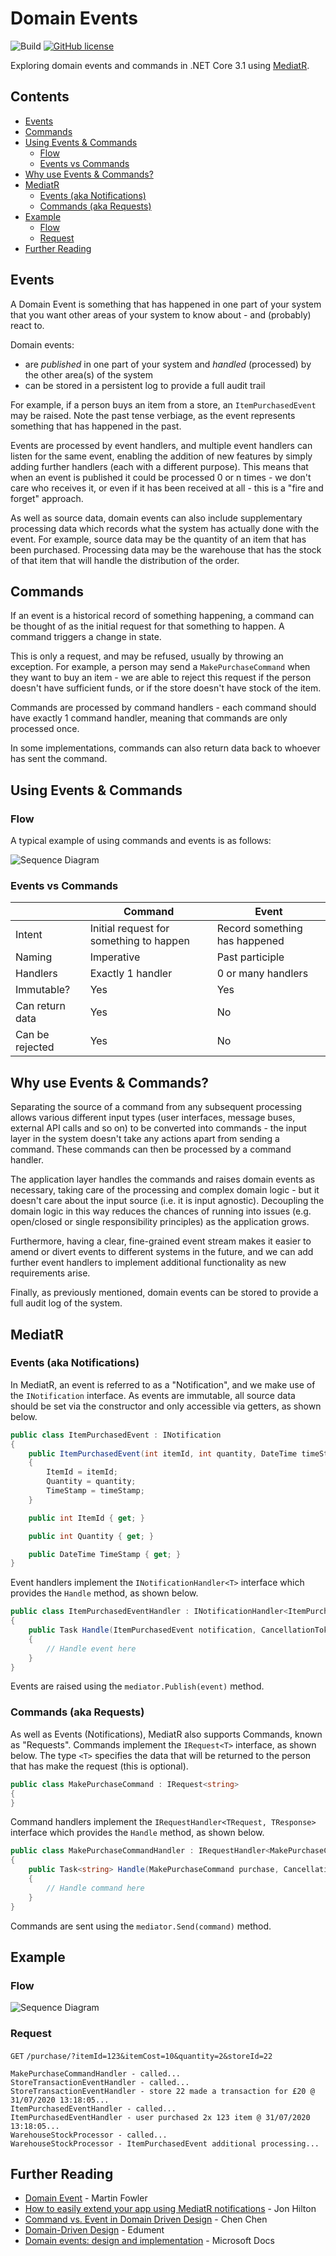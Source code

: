# Domain Events
![Build](https://github.com/mikesuffield/DomainEvents/workflows/Build/badge.svg?branch=master&event=push)
[![GitHub license](https://img.shields.io/github/license/mikesuffield/DomainEvents?color=blue&label=License)](https://github.com/mikesuffield/DomainEvents/blob/master/LICENSE)

Exploring domain events and commands in .NET Core 3.1 using [MediatR](https://github.com/jbogard/MediatR/wiki).

## Contents
* [Events](#events)
* [Commands](#commands)
* [Using Events & Commands](#using-events-&-commands)
    * [Flow](#flow)
    * [Events vs Commands](#events-vs-commands)
* [Why use Events & Commands?](#why-use-events-&-commands?)
* [MediatR](#mediatr)
    * [Events (aka Notifications)](#events-aka-notifications)
    * [Commands (aka Requests)](#commands-aka-requests)
* [Example](#example)
    * [Flow](#flow-1)
    * [Request](#request)
* [Further Reading](#further-reading)

## Events

A Domain Event is something that has happened in one part of your system that you want other areas of your system to know about - and (probably) react to.

Domain events:
* are *published* in one part of your system and *handled* (processed) by the other area(s) of the system
* can be stored in a persistent log to provide a full audit trail

For example, if a person buys an item from a store, an `ItemPurchasedEvent` may be raised. Note the past tense verbiage, as the event represents something that has happened in the past.

Events are processed by event handlers, and multiple event handlers can listen for the same event, enabling the addition of new features by simply adding further handlers (each with a different purpose). This means that when an event is published it could be processed 0 or n times - we don't care who receives it, or even if it has been received at all - this is a "fire and forget" approach.

As well as source data, domain events can also include supplementary processing data which records what the system has actually done with the event. For example, source data may be the quantity of an item that has been purchased. Processing data may be the warehouse that has the stock of that item that will handle the distribution of the order.

## Commands

If an event is a historical record of something happening, a command can be thought of as the initial request for that something to happen. A command triggers a change in state.

This is only a request, and may be refused, usually by throwing an exception. For example, a person may send a `MakePurchaseCommand` when they want to buy an item - we are able to reject this request if the person doesn't have sufficient funds, or if the store doesn't have stock of the item.

Commands are processed by command handlers - each command should have exactly 1 command handler, meaning that commands are only processed once.

In some implementations, commands can also return data back to whoever has sent the command.

## Using Events & Commands

### Flow

A typical example of using commands and events is as follows:

![Sequence Diagram](https://github.com/mikesuffield/DomainEvents/raw/master/readme/ExampleSequenceDiagram.png)

### Events vs Commands

|                 | Command                                 | Event                         |
|-----------------|-----------------------------------------|-------------------------------|
| Intent          | Initial request for something to happen | Record something has happened |
| Naming          | Imperative                              | Past participle               |
| Handlers        | Exactly 1 handler                       | 0 or many handlers            |
| Immutable?      | Yes                                     | Yes                           |
| Can return data | Yes                                     | No                            |
| Can be rejected | Yes                                     | No                            |


## Why use Events & Commands?

Separating the source of a command from any subsequent processing allows various different input types (user interfaces, message buses, external API calls and so on) to be converted into commands - the input layer in the system doesn't take any actions apart from sending a command. These commands can then be processed by a command handler.

The application layer handles the commands and raises domain events as necessary, taking care of the processing and complex domain logic - but it doesn't care about the input source (i.e. it is input agnostic). Decoupling the domain logic in this way reduces the chances of running into issues (e.g. open/closed or single responsibility principles) as the application grows. 

Furthermore, having a clear, fine-grained event stream makes it easier to amend or divert events to different systems in the future, and we can add further event handlers to implement additional functionality as new requirements arise.

Finally, as previously mentioned, domain events can be stored to provide a full audit log of the system.

## MediatR

### Events (aka Notifications)

In MediatR, an event is referred to as a "Notification", and we make use of the `INotification` interface. As events are immutable, all source data should be set via the constructor and only accessible via getters, as shown below.

```cs
public class ItemPurchasedEvent : INotification
{
    public ItemPurchasedEvent(int itemId, int quantity, DateTime timeStamp)
    {
        ItemId = itemId;
        Quantity = quantity;
        TimeStamp = timeStamp;
    }

    public int ItemId { get; }

    public int Quantity { get; }

    public DateTime TimeStamp { get; }
}
```
Event handlers implement the `INotificationHandler<T>` interface which provides the `Handle` method, as shown below. 

```cs
public class ItemPurchasedEventHandler : INotificationHandler<ItemPurchasedEvent>
{
    public Task Handle(ItemPurchasedEvent notification, CancellationToken cancellationToken)
    {
        // Handle event here
    }
}
```

Events are raised using the `mediator.Publish(event)` method.

### Commands (aka Requests)

As well as Events (Notifications), MediatR also supports Commands, known as "Requests". Commands implement the `IRequest<T>` interface, as shown below. The type `<T>` specifies the data that will be returned to the person that has make the request (this is optional).

```cs
public class MakePurchaseCommand : IRequest<string>
{
}
```

Command handlers implement the `IRequestHandler<TRequest, TResponse>` interface which provides the `Handle` method, as shown below.

```cs
public class MakePurchaseCommandHandler : IRequestHandler<MakePurchaseCommand, string>
{
    public Task<string> Handle(MakePurchaseCommand purchase, CancellationToken cancellationToken)
    {
        // Handle command here
    }
}
```

Commands are sent using the `mediator.Send(command)` method.

## Example 

### Flow

![Sequence Diagram](https://github.com/mikesuffield/DomainEvents/raw/master/readme/SequenceDiagram.png)

### Request

`GET` `/purchase/?itemId=123&itemCost=10&quantity=2&storeId=22`
```
MakePurchaseCommandHandler - called...
StoreTransactionEventHandler - called...
StoreTransactionEventHandler - store 22 made a transaction for £20 @ 31/07/2020 13:18:05...
ItemPurchasedEventHandler - called...
ItemPurchasedEventHandler - user purchased 2x 123 item @ 31/07/2020 13:18:05...
WarehouseStockProcessor - called...
WarehouseStockProcessor - ItemPurchasedEvent additional processing...
```

## Further Reading

- [Domain Event](https://martinfowler.com/eaaDev/DomainEvent.html) - Martin Fowler
- [How to easily extend your app using MediatR notifications](https://jonhilton.net/2016/08/31/how-to-easily-extend-your-app-using-mediatr-notifications/) - Jon Hilton
- [Command vs. Event in Domain Driven Design](https://medium.com/ingeniouslysimple/command-vs-event-in-domain-driven-design-be6c45be52a9) - Chen Chen
- [Domain-Driven Design](https://cqrs.nu/Faq) - Edument
- [Domain events: design and implementation](https://docs.microsoft.com/en-us/dotnet/architecture/microservices/microservice-ddd-cqrs-patterns/domain-events-design-implementation) - Microsoft Docs

